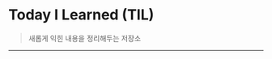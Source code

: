 # Today I Learned (TIL)
> 새롭게 익힌 내용을 정리해두는 저장소  
----------------------------------------------------------------------------------------------------------------------
